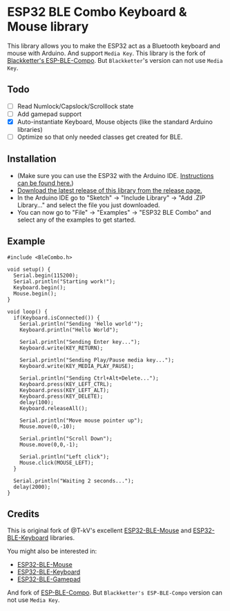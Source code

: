 # ESP32 BLE Combo Keyboard & Mouse library

This library allows you to make the ESP32 act as a Bluetooth keyboard and mouse with Arduino.
And support `Media Key`. This library is  the fork of [Blackketter's ESP-BLE-Compo](https://github.com/blackketter/ESP32-BLE-Combo).
But  `Blackketter`'s version can not use `Media Key`.

## Todo

 - [ ] Read Numlock/Capslock/Scrolllock state
 - [ ] Add gamepad support
 - [x] Auto-instantiate Keyboard, Mouse objects (like the standard Arduino libraries)
 - [ ] Optimize so that only needed classes get created for BLE.

## Installation
- (Make sure you can use the ESP32 with the Arduino IDE. [Instructions can be found here.](https://github.com/espressif/arduino-esp32#installation-instructions))
- [Download the latest release of this library from the release page.](https://github.com/T-vK/ESP32-BLE-Keyboard/releases)
- In the Arduino IDE go to "Sketch" -> "Include Library" -> "Add .ZIP Library..." and select the file you just downloaded.
- You can now go to "File" -> "Examples" -> "ESP32 BLE Combo" and select any of the examples to get started.

## Example

```
#include <BleCombo.h>

void setup() {
  Serial.begin(115200);
  Serial.println("Starting work!");
  Keyboard.begin();
  Mouse.begin();
}

void loop() {
  if(Keyboard.isConnected()) {
    Serial.println("Sending 'Hello world'");
    Keyboard.println("Hello World");

    Serial.println("Sending Enter key...");
    Keyboard.write(KEY_RETURN);

    Serial.println("Sending Play/Pause media key...");
    Keyboard.write(KEY_MEDIA_PLAY_PAUSE);

    Serial.println("Sending Ctrl+Alt+Delete...");
    Keyboard.press(KEY_LEFT_CTRL);
    Keyboard.press(KEY_LEFT_ALT);
    Keyboard.press(KEY_DELETE);
    delay(100);
    Keyboard.releaseAll();

    Serial.println("Move mouse pointer up");
    Mouse.move(0,-10);
    
    Serial.println("Scroll Down");
    Mouse.move(0,0,-1);

    Serial.println("Left click");
    Mouse.click(MOUSE_LEFT);
  }
  
  Serial.println("Waiting 2 seconds...");
  delay(2000);
}

```
## Credits

This is original fork of @T-kV's excellent [ESP32-BLE-Mouse](https://github.com/T-vK/ESP32-BLE-Mouse)
and [ESP32-BLE-Keyboard](https://github.com/T-vK/ESP32-BLE-Keyboard) libraries.

You might also be interested in:

- [ESP32-BLE-Mouse](https://github.com/T-vK/ESP32-BLE-Mouse)
- [ESP32-BLE-Keyboard](https://github.com/T-vK/ESP32-BLE-Keyboard)
- [ESP32-BLE-Gamepad](https://github.com/lemmingDev/ESP32-BLE-Gamepad)
  
And fork of [ESP-BLE-Compo](https://github.com/blackketter/ESP32-BLE-Combo).
But `Blackketter's ESP-BLE-Compo` version can not use `Media Key`.
